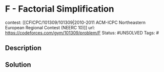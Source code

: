 # F - Factorial Simplification

contest: [[CFICPC/101309/101309|2010-2011 ACM-ICPC Northeastern European Regional Contest (NEERC 10)]]
url: https://codeforces.com/gym/101309/problem/F
Status: #UNSOLVED
Tags: #

## Description

## Solution

